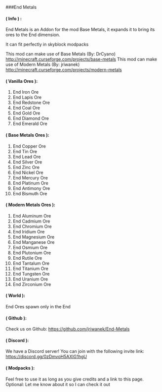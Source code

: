 ###End Metals

#### ( Info ) :

End Metals is an Addon for the mod Base Metals, it expands it to bring its ores to the End dimension.

It can fit perfectly in skyblock modpacks

This mod can make use of Base Metals (By: DrCyano) http://minecraft.curseforge.com/projects/base-metals
This mod can make use of Modern Metals (By: jriwanek) http://minecraft.curseforge.com/projects/modern-metals

#### ( Vanilla Ores ):

   1.  End Iron Ore
   2.  End Lapis Ore
   3.  End Redstone Ore
   4.  End Coal Ore
   5.  End Gold Ore
   6.  End Diamond Ore
   7.  End Emerald Ore

#### ( Base Metals Ores ):

   1.  End Copper Ore
   2.  End Tin Ore
   3.  End Lead Ore
   4.  End Silver Ore
   5.  End Zinc Ore
   6.  End Nickel Ore
   7.  End Mercury Ore
   8.  End Platinum Ore
   9.  End Antimony Ore
   10.  End Bismuth Ore
   
#### ( Modern Metals Ores ):

   1.  End Aluminum Ore
   2.  End Cadmium Ore
   3.  End Chromium Ore
   4.  End Iridium Ore
   5.  End Magnesium Ore
   6.  End Manganese Ore
   7.  End Osmium Ore
   8.  End Plutonium Ore
   9.  End Rutile Ore
   10.  End Tantalum Ore
   11.  End Titanium Ore
   12.  End Tungsten Ore
   13.  End Uranium Ore
   14.  End Zirconium Ore

#### ( World ):
End Ores spawn only in the End

#### ( Github ):
Check us on Github: https://github.com/jriwanek/End-Metals

#### ( Discord ):
We have a Discord server!  You can join with the following invite link: https://discord.gg/0zDmvoH5AXIG1hgU
 
#### ( Modpacks ):
Feel free to use it as long as you give credits and a link to this page.
Optional: Let me know about it so I can check it out
